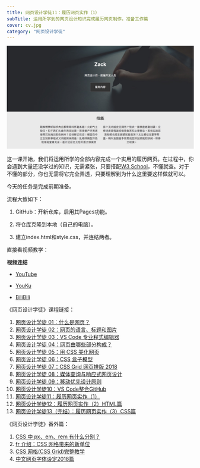 ```yaml
---
title: 网页设计学徒11：履历网页实作（1）
subTitle: 运用所学到的网页设计知识完成履历网页制作。准备工作篇
cover: cv.jpg
category: "网页设计学徒"
---
```


![履历网页实作](cv.jpg)

这一课开始，我们将运用所学的全部内容完成一个实用的履历网页。在过程中，你会遇到大量还没学过的知识，无需紧张，只要搭配[W3 School](http://www.w3school.com.cn/)，不懂就查。对于不懂的部分，你也无需将它完全弄透，只要理解到为什么这里要这样做就可以。

今天的任务是完成前期准备。

流程大致如下：

1. GitHub：开新仓库，启用其Pages功能。

2. 将仓库克隆到本地（自己的电脑）。

3. 建立index.html和style.css，并连结两者。

直接看视频教学：

**视频连结**

* [YouTube](https://youtu.be/VAy1FiNXp8s)

* [YouKu](https://v.youku.com/v_show/id_XMzc1NTAyMDY0MA==.html)

* [BiliBili](https://www.bilibili.com/video/av28142267/)


《网页设计学徒》课程链接：

1.  [网页设计学徒 01：什么是网页？](/web-design)
2.  [网页设计学徒 02：网页的语言、标题和图片](/html-tags)
3.  [网页设计学徒 03：VS Code 专业程式编辑器](/vs-code)
4.  [网页设计学徒 04：网页由哪些部分构成？](/html-sementic)
5.  [网页设计学徒 05：用 CSS 美化网页](/css)
6.  [网页设计学徒 06：CSS 盒子模型](/css-box-model)
7.  [网页设计学徒 07：CSS Grid 网页排版 2018](/css-grid)
8.  [网页设计学徒 08：媒体查询与响应式网页设计](/media-query)
9.  [网页设计学徒 09：移动优先设计原则](/mobile-first)
10. [网页设计学徒10：VS Code整合GitHub](/github-vscode)
11. [网页设计学徒11：履历网页实作（1）](/cv-website)
12. [网页设计学徒12：履历网页实作（2）HTML篇](/cv-html)
13. [网页设计学徒13（完结）：履历网页实作（3）CSS篇](/cv-css)

《网页设计学徒》番外篇：

1.  [CSS 中 px、em、rem 有什么分别？](/px-em-rem)
2.  [fr 介绍：CSS 网格带来的新单位](/fr-css-grid)
3.  [CSS 网格(CSS Grid)完整教学](/css-grid-grid)
4.  [中文网页字体设定2018篇](/chinese-font-family)
